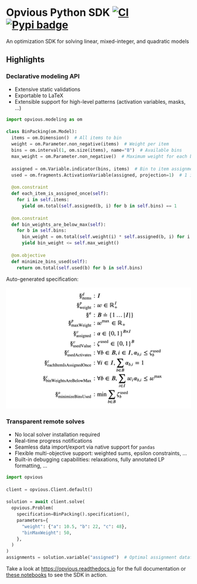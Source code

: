 # Opvious Python SDK  [![CI](https://github.com/opvious/sdk.py/actions/workflows/ci.yml/badge.svg)](https://github.com/opvious/sdk.py/actions/workflows/ci.yml) [![Pypi badge](https://badge.fury.io/py/opvious.svg)](https://pypi.python.org/pypi/opvious/)

An optimization SDK for solving linear, mixed-integer, and quadratic models

## Highlights

### Declarative modeling API

+ Extensive static validations
+ Exportable to LaTeX
+ Extensible support for high-level patterns (activation variables, masks, ...)

```python
import opvious.modeling as om

class BinPacking(om.Model):
  items = om.Dimension()  # All items to bin
  weight = om.Parameter.non_negative(items)  # Weight per item
  bins = om.interval(1, om.size(items), name="B")  # Available bins
  max_weight = om.Parameter.non_negative()  # Maximum weight for each bin

  assigned = om.Variable.indicator(bins, items)  # Bin to item assignment
  used = om.fragments.ActivationVariable(assigned, projection=1)  # 1 if a bin is used

  @om.constraint
  def each_item_is_assigned_once(self):
    for i in self.items:
      yield om.total(self.assigned(b, i) for b in self.bins) == 1

  @om.constraint
  def bin_weights_are_below_max(self):
    for b in self.bins:
      bin_weight = om.total(self.weight(i) * self.assigned(b, i) for i in self.items)
      yield bin_weight <= self.max_weight()

  @om.objective
  def minimize_bins_used(self):
    return om.total(self.used(b) for b in self.bins)
```

Auto-generated specification:

<p align="center">
  <img alt="Bin package LaTeX specification" src="resources/images/bin-packing-specification.png" width="600px">
</p>


### Transparent remote solves

+ No local solver installation required
+ Real-time progress notifications
+ Seamless data import/export via native support for `pandas`
+ Flexible multi-objective support: weighted sums, epsilon constraints, ...
+ Built-in debugging capabilities: relaxations, fully annotated LP formatting,
  ...

```python
import opvious

client = opvious.Client.default()

solution = await client.solve(
  opvious.Problem(
    specification=BinPacking().specification(),
    parameters={
      "weight": {"a": 10.5, "b": 22, "c": 48},
      "binMaxWeight": 50,
    },
  )
)
assignments = solution.variable("assigned")  # Optimal assignment dataframe
```

Take a look at https://opvious.readthedocs.io for the full documentation or
[these notebooks][notebooks] to see the SDK in action.

[notebooks]: https://github.com/opvious/examples/tree/main/notebooks

